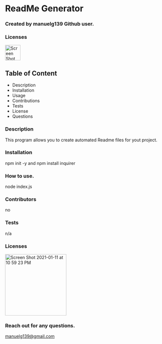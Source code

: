 
# ReadMe Generator
### Created  by manuelg139 Github user.

### Licenses
<img width="50" alt="Screen Shot 2021-01-11 at 10 59 23 PM" src="https://img.shields.io/badge/license-MIT%20License-blue?style=flat-square">

## Table of Content
- Description
- Installation
- Usage
- Contributions
- Tests
- License 
- Questions

### Description
This program allows you to create automated Readme files for yout project. 

### Installation
npm init -y and npm install inquirer 

### How to use.
node index.js 

### Contributors
no 

### Tests
n/a 

### Licenses
<img width="200" alt="Screen Shot 2021-01-11 at 10 59 23 PM" src="https://img.shields.io/badge/license-MIT%20License-blue?style=flat-square">


### Reach out for any questions.
manuelg139@gmail.com 

